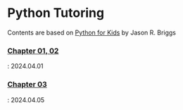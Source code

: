 # Python Tutoring 

Contents are based on [Python for Kids](https://bedford-computing.co.uk/learning/wp-content/uploads/2015/10/Python-for-Kids.pdf) by Jason R. Briggs

### [Chapter 01, 02](https://github.com/boms03/python-tutoring/blob/main/week0/intro.md)
  : 2024.04.01 

  
### [Chapter 03](https://github.com/boms03/python-tutoring/blob/main/20240405W1/chapter3.md)
  : 2024.04.05
